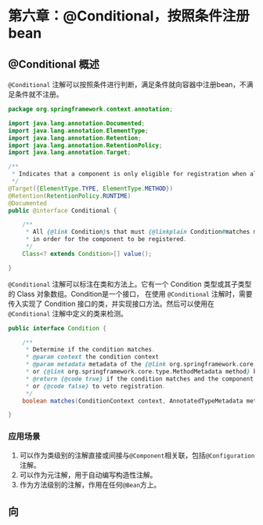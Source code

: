 # 第六章：@Conditional，按照条件注册bean

## @Conditional 概述
`@Conditional` 注解可以按照条件进行判断，满足条件就向容器中注册bean，不满足条件就不注册。
```java
package org.springframework.context.annotation;

import java.lang.annotation.Documented;
import java.lang.annotation.ElementType;
import java.lang.annotation.Retention;
import java.lang.annotation.RetentionPolicy;
import java.lang.annotation.Target;

/**
 * Indicates that a component is only eligible for registration when all
 */
@Target({ElementType.TYPE, ElementType.METHOD})
@Retention(RetentionPolicy.RUNTIME)
@Documented
public @interface Conditional {

	/**
	 * All {@link Condition}s that must {@linkplain Condition#matches match}
	 * in order for the component to be registered.
	 */
	Class<? extends Condition>[] value();

}
```
`@Conditional` 注解可以标注在类和方法上。它有一个 Condition 类型或其子类型的 Class 对象数组。Condition是一个接口，
在使用 `@Conditional` 注解时，需要传入实现了 Condition 接口的类，并实现接口方法。然后可以使用在 `@Conditional` 注解中定义的类来检测。
```java
public interface Condition {

	/**
	 * Determine if the condition matches.
	 * @param context the condition context
	 * @param metadata metadata of the {@link org.springframework.core.type.AnnotationMetadata class}
	 * or {@link org.springframework.core.type.MethodMetadata method} being checked.
	 * @return {@code true} if the condition matches and the component can be registered
	 * or {@code false} to veto registration.
	 */
	boolean matches(ConditionContext context, AnnotatedTypeMetadata metadata);

}
```
### 应用场景
1. 可以作为类级别的注解直接或间接与`@Component`相关联，包括`@Configuration`注解。
2. 可以作为元注解，用于自动编写构造性注解。
3. 作为方法级别的注解，作用在任何`@Bean`方上。

## 向